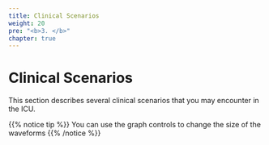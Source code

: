 ```yaml
---
title: Clinical Scenarios
weight: 20
pre: "<b>3. </b>"
chapter: true
---
```

# Clinical Scenarios
This section describes several clinical scenarios that you may encounter in the ICU. 

{{% notice tip %}}
You can use the graph controls to change the size of the waveforms
{{% /notice %}}